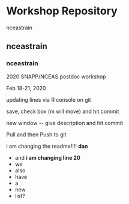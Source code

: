 # Workshop Repository
nceastrain
## nceastrain
### nceastrain

2020 SNAPP/NCEAS postdoc workshop

Feb 18-21, 2020

updating lines via R console on git

save, check box (m will move) and hit commit

new window -- give description and hit commit

Pull and then Push to git

i am changing the readme!!!! **dan**

* and **i am changing line 20**
* we
* also
* have
* a 
* new
* list?
